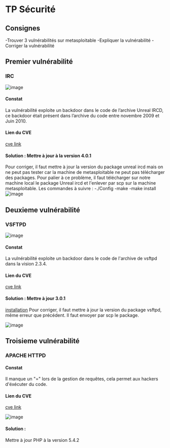 # TP Sécurité

## Consignes
-Trouver 3 vulnérabilités sur metasploitable
-Expliquer la vulnérabilité
-Corriger la vulnérabilité

## Premier vulnérabilité

### IRC

![image](https://github.com/panduki/SIE/blob/master/images/irc.png)
#### Constat
La vulnérabilité exploite un backdoor dans le code de l’archive Unreal IRCD, ce backdoor était présent dans l’archive du code entre novembre 2009 et Juin 2010.
#### Lien du CVE
[cve link](https://www.rapid7.com/db/modules/exploit/unix/irc/unreal_ircd_3281_backdoor)
#### Solution : Mettre à jour à la version 4.0.1
Pour corriger, il faut mettre à jour la version du package unreal ircd mais on ne peut pas tester car la machine de metasploitable ne peut pas télécharger des packages.
Pour palier à ce problème, il faut télécharger sur notre machine local le package Unreal ircd et l'enlever par scp sur la machine metasploitable.
Les commandes à suivre :
-./Config
-make
-make install                
![image](https://github.com/panduki/SIE/blob/master/images/irc_solution.PNG)
## Deuxieme vulnérabilité

### VSFTPD
![image](https://github.com/panduki/SIE/blob/master/images/vsftpd.png)
#### Constat
La vulnérabilité exploite un backdoor dans le code de l'archive de vsftpd dans la vision 2.3.4.
#### Lien du CVE
[cve link](https://www.rapid7.com/db/modules/exploit/unix/ftp/vsftpd_234_backdoor)
#### Solution : Mettre à jour 3.0.1
[installation](http://www.thegeekstuff.com/2010/11/vsftpd-setup/)
Pour corriger, il faut mettre à jour la version du package vsftpd, même erreur que précédent.
Il faut envoyer par scp le package.

![image](https://github.com/panduki/SIE/blob/master/images/vsftpd_solution.PNG)

## Troisieme vulnérabilité

### APACHE HTTPD

#### Constat
Il manque un "=" lors de la gestion de requêtes, cela permet aux hackers d'éxécuter du code.
#### Lien du CVE
[cve link](https://cve.mitre.org/cgi-bin/cvename.cgi?name=cve-2012-1823)

![image](https://github.com/panduki/SIE/blob/master/images/apache.PNG)
#### Solution :
Mettre à jour PHP à la version 5.4.2

